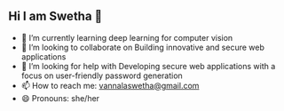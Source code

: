 ## Hi I am Swetha 👋

- 🌱 I’m currently learning deep learning for computer vision
- 👯 I’m looking to collaborate on Building innovative and secure web applications
- 🤔 I’m looking for help with Developing secure web applications with a focus on user-friendly password generation
- 📫 How to reach me: vannalaswetha@gmail.com
- 😄 Pronouns: she/her


<!--
**vannalaswetha-092004/vannalaswetha-092004** is a ✨ _special_ ✨ repository because its `README.md` (this file) appears on your GitHub profile.
-->
